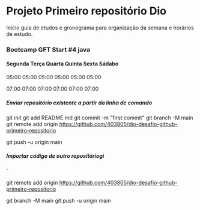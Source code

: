 # Projeto Primeiro repositório Dio

Início guia de etudos e gronograma para organização da semana e horários de estudo.



### Bootcamp GFT Start #4 java



#### Segunda      Terça      Quarta      Quinta      Sexta      Sádabo 

05:00                   05:00             05:00             05:00              05:00            05:00

07:00                    07:00           07:00                07:00            07:00            07:00



##### Enviar repositório existente a partir da linha de comando

git init
git add README.md
git commit -m "first commit"
git branch -M main
git remote add origin https://github.com/403805/dio-desafio-github-primeiro-repositorio

git push -u origin main

##### Importar código de outro repositóriogi
`

git remote add origin https://github.com/403805/dio-desafio-github-primeiro-repositorio

git branch -M main
git push -u origin main







